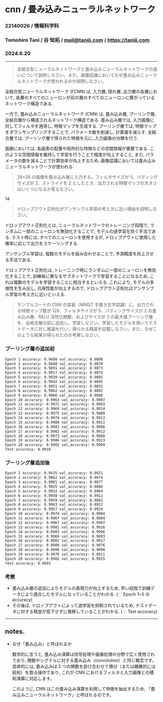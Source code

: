 <script type="text/javascript" async src="https://cdnjs.cloudflare.com/ajax/libs/mathjax/2.7.7/MathJax.js?config=TeX-MML-AM_CHTML">
</script>
<script type="text/x-mathjax-config">
 MathJax.Hub.Config({
 tex2jax: {
 inlineMath: [['$', '$'] ],
 displayMath: [ ['$$','$$'], ["\\[","\\]"] ]
 }
 });
</script>

# cnn / 畳み込みニューラルネットワーク

### 22140026 / 情報科学科

### Tomohiro Tani / 谷 知拓 / mail@taniii.com / https://taniii.com

### 2024.6.20

---

> 全結合型ニューラルネットワークと畳み込みニューラルネットワークの違いについて説明しなさい。また、画像認識においてなぜ畳み込みニューラルネットワークが使われるのか説明しなさい。

全結合型ニューラルネットワーク (FCNN) は, 入力層, 隠れ層, 出力層の各層において, 各層のすべてのニューロンが前の層のすべてのニューロンに繋がっているネットワーク構造である.

一方で, 畳み込みニューラルネットワーク (CNN) は, 畳み込み層, プーリング層, 全結合層から構成されるネットワーク構造である. 畳み込み層では, 入力画像に対してフィルタを適用し, 特徴マップを生成する. プーリング層では, 特徴マップをダウンサンプリングすることで, パラメータ数を削減し, 計算量を減らす. 全結合層では, プーリング層で得られた特徴を元に, 入力画像の分類を行う.

画像においては, 各画素の配置や局所的な特徴などの空間情報が重要である. このような空間情報を維持して学習を行うことで精度が向上すること, また, パラメータの数を減ることで計算効率が向上するため, 画像認識においては畳み込みニューラルネットワークが使われる.

> 28×28 の画像を畳み込み層に入力する。フィルタサイズが 5、パディングサイズが 2、ストライドを 2 としたとき、出力される特徴マップの大きさはいくつになるか答えなさい。

14

> ドロップアウト正則化がアンサンブル学習の考え方に近い理由を説明しなさい。

ドロップアウト正則化とは, ニューラルネットワークのトレーニング段階で, ランダムに一部のニューロンを無効化することで, モデルの過学習を防ぐ手法である. テスト時には, すべてのニューロンを使用するが, ドロップアウトに使用した確率に応じて出力をスケーリングする.

アンサンブル学習は, 複数のモデルを組み合わせることで, 予測精度を向上させる手法である.

ドロップアウト正則化は, トレーニング時にランダムに一部のニューロンを無効化することで, 訓練毎に異なるサブネットワークで学習することになるため, これは複数のモデルを学習することに相当するといえる. これにより, モデルの多様性を生み出し, 汎用性能が向上するので, ドロップアウト正則化はアンサンブル学習の考え方に近いといえる.

> サンプルコードの CNN の実装（MNIST 手書き文字認識）に、出力される特徴マップ数が 128、フィルタサイズが 5、パディングサイズが 2 の畳み込み層、RELU 活性化関数、およびサイズが 2 の最大値プーリング層を、全結合層の前に追加し、学習しなさい。学習したモデルを用いてテストデータに対し推論を行い、得られる精度を記載しなさい。また、なぜこのような結果が得られたのか考察しなさい。

### プーリング層の追加前

```txt
Epoch 1 accuracy: 0.9488 val_accuracy: 0.9808
Epoch 2 accuracy: 0.9840 val_accuracy: 0.9878
Epoch 3 accuracy: 0.9891 val_accuracy: 0.9873
Epoch 4 accuracy: 0.9917 val_accuracy: 0.9874
Epoch 5 accuracy: 0.9928 val_accuracy: 0.9885
Epoch 6 accuracy: 0.9942 val_accuracy: 0.9895
Epoch 7 accuracy: 0.9951 val_accuracy: 0.9855
Epoch 8 accuracy: 0.9962 val_accuracy: 0.9892
Epoch 9 accuracy: 0.9966 val_accuracy: 0.9908
Epoch 10 accuracy: 0.9963 val_accuracy: 0.9907
Epoch 11 accuracy: 0.9972 val_accuracy: 0.9893
Epoch 12 accuracy: 0.9969 val_accuracy: 0.9914
Epoch 13 accuracy: 0.9975 val_accuracy: 0.9889
Epoch 14 accuracy: 0.9974 val_accuracy: 0.9913
Epoch 15 accuracy: 0.9980 val_accuracy: 0.9911
Epoch 16 accuracy: 0.9981 val_accuracy: 0.9906
Epoch 17 accuracy: 0.9982 val_accuracy: 0.9912
Epoch 18 accuracy: 0.9973 val_accuracy: 0.9908
Epoch 19 accuracy: 0.9986 val_accuracy: 0.9913
Epoch 20 accuracy: 0.9982 val_accuracy: 0.9909
Test accuracy: 0.9910
```

### プーリング層追加後

```txt
Epoch 1 accuracy: 0.9435 val_accuracy: 0.9821
Epoch 2 accuracy: 0.9862 val_accuracy: 0.9874
Epoch 3 accuracy: 0.9901 val_accuracy: 0.9877
Epoch 4 accuracy: 0.9925 val_accuracy: 0.9886
Epoch 5 accuracy: 0.9932 val_accuracy: 0.9904
Epoch 6 accuracy: 0.9950 val_accuracy: 0.9912
Epoch 7 accuracy: 0.9959 val_accuracy: 0.9883
Epoch 8 accuracy: 0.9963 val_accuracy: 0.9912
Epoch 9 accuracy: 0.9957 val_accuracy: 0.9929
Epoch 10 accuracy: 0.9974 val_accuracy: 0.9904
Epoch 11 accuracy: 0.9967 val_accuracy: 0.9884
Epoch 12 accuracy: 0.9967 val_accuracy: 0.9907
Epoch 13 accuracy: 0.9981 val_accuracy: 0.9916
Epoch 14 accuracy: 0.9983 val_accuracy: 0.9906
Epoch 15 accuracy: 0.9969 val_accuracy: 0.9893
Epoch 16 accuracy: 0.9982 val_accuracy: 0.9917
Epoch 17 accuracy: 0.9980 val_accuracy: 0.9876
Epoch 18 accuracy: 0.9986 val_accuracy: 0.9898
Epoch 19 accuracy: 0.9976 val_accuracy: 0.9911
Epoch 20 accuracy: 0.9982 val_accuracy: 0.9915
Test accuracy: 0.9893
```

### 考察

- 畳み込み層の追加によりモデルの表現力が向上するため, 早い段階で訓練データにより適合したモデルになっていることがわかる. (∵ Epoch 1~5 の accuracy)
- その後は, ドロップアウトによって過学習を抑制されているため, テストデータに対する精度が低下せずに推移していることがわかる. (∵ Test accuracy)

---

## notes.

- なぜ「畳み込み」と呼ばれるか

  数学的に言うと, 畳み込み演算は信号処理や画像処理の分野で広く使用されており, 関数やシグナルに対する畳み込み（convolution）と同じ概念です。具体的には, 畳み込みは 2 つの関数を掛け合わせて積分（または離散的には総和）を取る操作であり, これが CNN におけるフィルタと入力画像との積和演算に対応します。

  このように, CNN はこの畳み込み演算を利用して特徴を抽出するため, 「畳み込みニューラルネットワーク」と呼ばれるのです。
